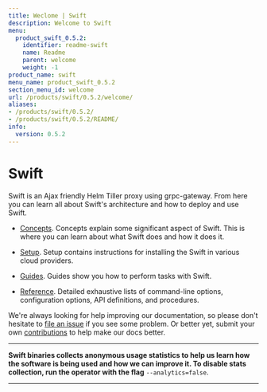```yaml
---
title: Weclome | Swift
description: Welcome to Swift
menu:
  product_swift_0.5.2:
    identifier: readme-swift
    name: Readme
    parent: welcome
    weight: -1
product_name: swift
menu_name: product_swift_0.5.2
section_menu_id: welcome
url: /products/swift/0.5.2/welcome/
aliases:
- /products/swift/0.5.2/
- /products/swift/0.5.2/README/
info:
  version: 0.5.2
---
```


# Swift
Swift is an Ajax friendly Helm Tiller proxy using grpc-gateway. From here you can learn all about Swift's architecture and how to deploy and use Swift.

- [Concepts](/products/swift/0.5.2/concepts/). Concepts explain some significant aspect of Swift. This is where you can learn about what Swift does and how it does it.

- [Setup](/products/swift/0.5.2/setup/). Setup contains instructions for installing
  the Swift in various cloud providers.

- [Guides](/products/swift/0.5.2/guides/). Guides show you how to perform tasks with Swift.

- [Reference](/products/swift/0.5.2/reference/). Detailed exhaustive lists of
command-line options, configuration options, API definitions, and procedures.

We're always looking for help improving our documentation, so please don't hesitate to [file an issue](https://github.com/appscode/swift/issues/new) if you see some problem. Or better yet, submit your own [contributions](/products/swift/0.5.2/CONTRIBUTING) to help
make our docs better.

---

**Swift binaries collects anonymous usage statistics to help us learn how the software is being used and how we can improve it. To disable stats collection, run the operator with the flag** `--analytics=false`.

---
